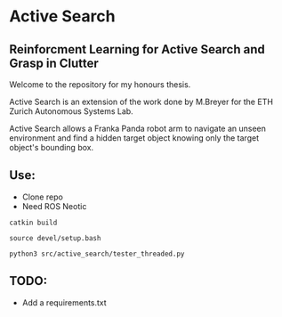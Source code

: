 # Active Search

## Reinforcment Learning for Active Search and Grasp in Clutter 

Welcome to the repository for my honours thesis.

Active Search is an extension of the work done by M.Breyer for the ETH Zurich Autonomous Systems Lab.

Active Search allows a Franka Panda robot arm to navigate an unseen environment and find a hidden target object knowing only the target object's bounding box.

## Use:

* Clone repo
* Need ROS Neotic

```
catkin build
```

```
source devel/setup.bash
```

```
python3 src/active_search/tester_threaded.py
```

## TODO:

* Add a requirements.txt